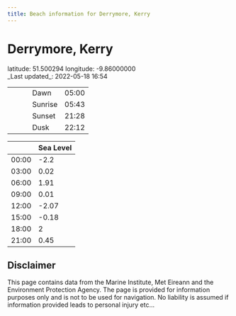 ```yaml
---
title: Beach information for Derrymore, Kerry
---
```

# Derrymore, Kerry 

<div class="location-info">latitude: 51.500294 longitude: -9.86000000</div>
<div class="met-eireann-warnings"></div>
_Last updated_: 2022-05-18 16:54

|   |   |   |   |   |
|---|---|---|---|---|
|   |   |   | Dawn  | 05:00 |
|   |   |   | Sunrise  | 05:43 |
|   |   |   | Sunset  | 21:28 |
|   |   |   | Dusk  | 22:12 |

<div></div>

|   | Sea Level  |
|---|---|
| 00:00 | -2.2 |
| 03:00 | 0.02 |
| 06:00 | 1.91 |
| 09:00 | 0.01 |
| 12:00 | -2.07 |
| 15:00 | -0.18 |
| 18:00 | 2 |
| 21:00 | 0.45 |

## Disclaimer

This page contains data from the Marine Institute,
Met Eireann and the Environment Protection Agency. The page is provided for
information purposes only and is not to be used for navigation. No liability
is assumed if information provided leads to personal injury etc...